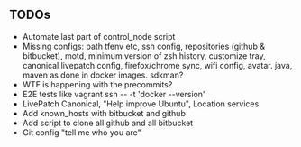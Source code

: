 ## TODOs
- Automate last part of control_node script
- Missing configs: path tfenv etc, ssh config, repositories (github & bitbucket), motd, minimum version of zsh history, customize tray, canonical livepatch config, firefox/chrome sync, wifi config, avatar. java, maven as done in docker images. sdkman?
- WTF is happening with the precommits?
- E2E tests like vagrant ssh -- -t 'docker --version'
- LivePatch Canonical, "Help improve Ubuntu", Location services
- Add known_hosts with bitbucket and github
- Add script to clone all github and all bitbucket
- Git config "tell me who you are"
